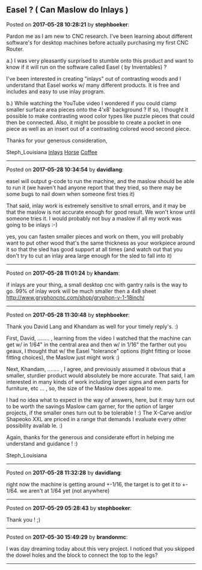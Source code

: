 ## Easel ?  ( Can Maslow do Inlays )
Posted on **2017-05-28 10:28:21** by **stephboeker**:

Pardon me as I am new to CNC research.  I've been learning about different software's for desktop machines before actually purchasing my first CNC Router.  



a.)   I was very pleasantly surprised to stumble onto this product and want to know if it will run on the software called Easel ( by Inventables) ?

I've been interested in creating "inlays" out of contrasting woods and I understand that Easel works w/ many different products.  It is free and includes and easy to use inlay program.  

b.)   While watching the YouTube video I wondered if you could clamp smaller surface area pieces onto the 4'x8' background ?   If so, I thought it possible to make contrasting wood color types like puzzle pieces that could then be connected.  Also, it might be possible to create a pocket in one piece as well as an insert out of a contrasting colored wood second piece.



Thanks for your generous consideration,

Steph_Louisiana [Inlays](../../images/yk/FM/ykFM_inlays.jpg.jpg)  [Horse](../../images/lG/XL/lGXL_horse.jpg.jpg)  [Coffee](../../images/Rd/iq/Rdiq_coffee.jpg.jpg)

---

Posted on **2017-05-28 10:34:54** by **davidlang**:

easel will output g-code to run the machine, and the maslow should be able to run it (we haven't had anyone report that they tried, so there may be some bugs to nail down when someone first tries it)



That said, inlay work is extremely sensitive to small errors, and it may be that the maslow is not accurate enough for good result. We won't know until someone tries it. I would probably not buy a maslow if all my work was going to be inlays :-)



yes, you can fasten smaller pieces and work on them, you will probably want to put other wood that's the same thickness as your workpiece around it so that the sled has good support at all times (and watch out that you don't try to cut an inlay area large enough for the sled to fall into it)

---

Posted on **2017-05-28 11:01:24** by **khandam**:

if inlays are your thing, a small desktop cnc with gantry rails is the way to go.  99% of inlay work will be much smaller then a 4x8 sheet http://www.gryphoncnc.com/shop/gryphon-v-1-18inch/

---

Posted on **2017-05-28 11:30:48** by **stephboeker**:

Thank you David Lang and Khandam as well for your timely reply's. :)   



First, David, ........ , learning from the video I watched that the machine can get w/ in 1/64" in the central area and then w/ in 1/16" the farther out you geaux, I thought that w/ the Easel "tolerance" options (tight fitting or loose fitting choices), the Maslow just might work :)    



Next, Khandam, ........ , I agree, and previously assumed it obvious that a smaller, sturdier product would absolutely be more accurate.  That said, I am interested in many kinds of work including larger signs and even parts for furniture, etc ... , so, the size of the Maslow does appeal to me.  



I had no idea what to expect in the way of answers, here, but it may turn out to be worth the savings Maslow cam garner, for the option of larger projects, if the smaller ones turn out to be tolerable ! :)   The X-Carve and/or Shapeoko XXL are priced in a range that demands I evaluate every other possibility availab le. :)



Again, thanks for the generous and considerate effort in helping me understand and guidance ! :)

Steph_Louisiana

---

Posted on **2017-05-28 11:32:28** by **davidlang**:

right now the machine is getting around +-1/16, the target is to get it to +- 1/64. we aren't at 1/64 yet (not anywhere)

---

Posted on **2017-05-29 05:28:43** by **stephboeker**:

Thank you ! ;)

---

Posted on **2017-05-30 15:49:29** by **brandonmc**:

I was day dreaming today about this very project. I noticed that you skipped the dowel holes and the block to connect the top to the legs?

---

